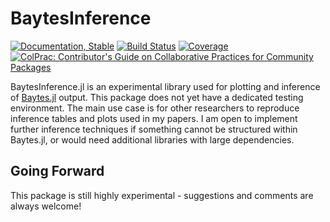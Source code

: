 # BaytesInference

<!---
![logo](docs/src/assets/logo.svg)
[![CI](xxx)](xxx)
[![arXiv article](xxx)](xxx)
-->

[![Documentation, Stable](https://img.shields.io/badge/docs-stable-blue.svg)](https://paschermayr.github.io/BaytesInference.jl/stable/)
[![Build Status](https://github.com/paschermayr/BaytesInference.jl/actions/workflows/CI.yml/badge.svg?branch=master)](https://github.com/paschermayr/BaytesInference.jl/actions/workflows/CI.yml?query=branch%3Amaster)
[![Coverage](https://codecov.io/gh/paschermayr/BaytesInference.jl/branch/master/graph/badge.svg)](https://codecov.io/gh/paschermayr/BaytesInference.jl)
[![ColPrac: Contributor's Guide on Collaborative Practices for Community Packages](https://img.shields.io/badge/ColPrac-Contributor's%20Guide-blueviolet)](https://github.com/SciML/ColPrac)

BaytesInference.jl is an experimental library used for plotting and inference of [Baytes.jl](https://github.com/paschermayr/Baytes.jl) output. This package does not yet have a dedicated testing environment. The main use case is for other researchers to reproduce inference tables and plots used in my papers. I am open to implement further inference techniques if something cannot be structured within Baytes.jl, or would need additional libraries with large dependencies.

## Going Forward

This package is still highly experimental - suggestions and comments are always welcome!

<!---
# Citing Baytes.jl
If you use Baytes.jl for your own research, please consider citing the following publication: ...
-->
